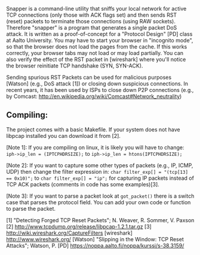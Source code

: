 Snapper is a command-line utility that sniffs your local network for active
TCP connections (only those with ACK flags set) and then sends RST (reset)
packets to terminate those connections (using RAW sockets). Therefore
"snapper" is a program that generates a single packet DoS attack. It is
written as a proof-of-concept for a "Protocol Design" [PD] class at Aalto
University. You may have to start your browser in "incognito mode", so that
the browser does not load the pages from the cache. If this works
correctly, your browser tabs may not load or may load partially. You can
also verify the effect of the RST packet in [wireshark] where you'll notice
the browser reinitiate TCP handshake (SYN, SYN-ACK).

Sending spurious RST Packets can be used for malicious purposes [Watson] 
(e.g., DoS attack [1]) or closing down suspicious connections. In recent years, 
it has been used by ISPs to close down P2P connections (e.g., by Comcast:
http://en.wikipedia.org/wiki/Comcast#Network_neutrality)

## Compiling:
The project comes with a basic Makefile. If your system does not have
libpcap installed you can download it from [2]. 

[Note 1]: If you are compiling on linux, it is likely you will have to
change:
`iph->ip_len = (IPTCPHDRSIZE);`
to
`iph->ip_len = htons(IPTCPHDRSIZE);`

[Note 2]: If you want to capture some other types of packets (e.g., IP,
ICMP, UDP) then change the filter expression in: 
`char filter_exp[] = "(tcp[13] == 0x10)";`
to 
`char filter_exp[] = "ip";`
for capturing IP packets instead of TCP ACK packets (comments in code has
some examples)[3].

[Note 3]: If you want to parse a packet look at `got_packet()` there is a
switch case that parses the protocol field. You can add your own code or
function to parse the packet.


[1] "Detecting Forged TCP Reset Packets"; N. Weaver, R. Sommer, V. Paxson
[2] http://www.tcpdump.org/release/libpcap-1.2.1.tar.gz
[3] http://wiki.wireshark.org/CaptureFilters
[wireshark] http://www.wireshark.org/
[Watson] "Slipping in the Window: TCP Reset Attacks"; Watson, P.
[PD] https://noppa.aalto.fi/noppa/kurssi/s-38.3159/
